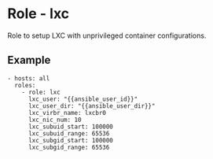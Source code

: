 Role - lxc
===========

Role to setup LXC with unprivileged container configurations.


Example
-------

```
- hosts: all
  roles:
    - role: lxc
      lxc_user: "{{ansible_user_id}}"
      lxc_user_dir: "{{ansible_user_dir}}"
      lxc_virbr_name: lxcbr0
      lxc_nic_num: 10
      lxc_subuid_start: 100000
      lxc_subuid_range: 65536
      lxc_subgid_start: 100000
      lxc_subgid_range: 65536
```
